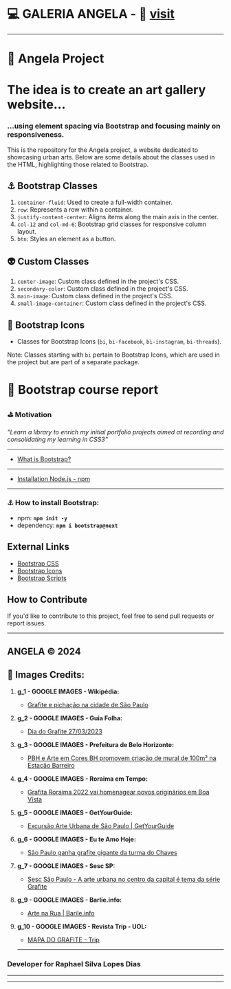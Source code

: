 # 💻 GALERIA ANGELA - 🔗 [visit](https://vidadophael.github.io/bootstrap_galery_remembering/) 

---
# 📌 Angela Project
# The idea is to create an art gallery website...
### ...using element spacing via Bootstrap and focusing mainly on responsiveness.
This is the repository for the Angela project, a website dedicated to showcasing urban arts. Below are some details about the classes used in the HTML, highlighting those related to Bootstrap.

## ⚓️ Bootstrap Classes

1. `container-fluid`: Used to create a full-width container.
2. `row`: Represents a row within a container.
3. `justify-content-center`: Aligns items along the main axis in the center.
4. `col-12` and `col-md-6`: Bootstrap grid classes for responsive column layout.
5. `btn`: Styles an element as a button.

## 👽 Custom Classes

1. `center-image`: Custom class defined in the project's CSS.
2. `secondary-color`: Custom class defined in the project's CSS.
3. `main-image`: Custom class defined in the project's CSS.
4. `small-image-container`: Custom class defined in the project's CSS.


## 🤖 Bootstrap Icons

- Classes for Bootstrap Icons (`bi`, `bi-facebook`, `bi-instagram`, `bi-threads`).

Note: Classes starting with `bi` pertain to Bootstrap Icons, which are used in the project but are part of a separate package.

# 🎲 Bootstrap course report
### ⛳️ Motivation
_"Learn a library to enrich my initial portfolio projects aimed at recording and consolidating my learning in CSS3"_

---
* [What is Bootstrap?](md/whatBoot.md)
  
---

* [Installation Node.js - npm](md/st.md)
---
### ⚓️ How to install Bootstrap:
* npm: **`npm init -y`**
* dependency: **`npm i bootstrap@next`**


## External Links

- [Bootstrap CSS](https://cdn.jsdelivr.net/npm/bootstrap@5.3.2/dist/css/bootstrap.min.css)
- [Bootstrap Icons](https://cdn.jsdelivr.net/npm/bootstrap-icons@1.11.3/font/bootstrap-icons.min.css)
- [Bootstrap Scripts](https://cdn.jsdelivr.net/npm/bootstrap@5.3.2/dist/js/bootstrap.bundle.min.js)

## How to Contribute

If you'd like to contribute to this project, feel free to send pull requests or report issues.

---

**ANGELA &copy; 2024**
---

   ## 💯 Images Credits:

1. **g_1 - GOOGLE IMAGES - Wikipédia:**
   - [Grafite e pichação na cidade de São Paulo](https://pt.wikipedia.org/wiki/Grafite_e_picha%C3%A7%C3%A3o_na_cidade_de_S%C3%A3o_Paulo)

2. **g_2 - GOOGLE IMAGES - Guia Folha:**
   - [Dia do Grafite 27/03/2023](https://www.google.com/url?sa=i&url=https%3A%2F%2Fguia.folha.uol.com.br%2Fpasseios%2F2023%2F03%2Fno-dia-do-grafite-veja-onde-explorar-esse-tipo-de-arte-em-sao-paulo-para-alem-do-minhocao.shtml&psig=AOvVaw1nwC3hT4DeG8gyLksRYO3O&ust=1706903819144000&source=images&cd=vfe&opi=89978449&ved=0CBMQjhxqFwoTCIC7ofb2ioQDFQAAAAAdAAAAABAh)

3. **g_3 - GOOGLE IMAGES - Prefeitura de Belo Horizonte:**
   - [PBH e Arte em Cores BH promovem criação de mural de 100m² na Estação Barreiro](https://prefeitura.pbh.gov.br/sites/default/files/styles/slideshow/public/estrutura-de-governo/mural-de-magu-leste-credito_-andre-amparo.jpg?itok=M9aCrdUR)

4. **g_4 - GOOGLE IMAGES - Roraima em Tempo:**
   - [Grafita Roraima 2022 vai homenagear povos originários em Boa Vista](https://roraimaemtempo.com.br/wp-content/uploads/2022/10/Grafita-Roraima-2022-Foto-Divulgac-a-o-01-860x645.jpg)

5. **g_5 - GOOGLE IMAGES - GetYourGuide:**
   - [Excursão Arte Urbana de São Paulo | GetYourGuide](https://cdn.getyourguide.com/img/tour/5c9bced6c9a86.jpeg/145.jpg)

6. **g_6 - GOOGLE IMAGES - Eu te Amo Hoje:**
   - [São Paulo ganha grafite gigante da turma do Chaves](https://www.euteamohoje.com.br/wp-content/uploads/2015/03/00012.jpg)

7. **g_7 - GOOGLE IMAGES - Sesc SP:**
   - [Sesc São Paulo - A arte urbana no centro da capital é tema da série Grafite](https://portal.sescsp.org.br/files/artigo/77e33e84/bfe5/48fd/a7f1/355a05daa1ff.jpg)

8. **g_9 - GOOGLE IMAGES - Barlie.info:**
   - [Arte na Rua | Barile.info](https://arteforadomuseu.com.br/site/wp-content/uploads/2019/10/20110624-_MG_7681.jpg)

9. **g_10 - GOOGLE IMAGES - Revista Trip - UOL:**
    - [MAPA DO GRAFITE - Trip](https://artdecoerola.files.wordpress.com/2008/12/os-gemeos-sampa.jpg)
    ---
### Developer for Raphael Silva Lopes Dias
---


---